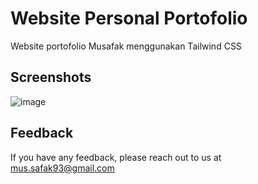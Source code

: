 # Website Personal Portofolio
Website portofolio Musafak menggunakan Tailwind CSS

## Screenshots
![image](https://github.com/musafak-93/portofolio-musafak/assets/62982123/fe80766a-0333-4f6f-9550-674dd806c511)

## Feedback
If you have any feedback, please reach out to us at mus.safak93@gmail.com
